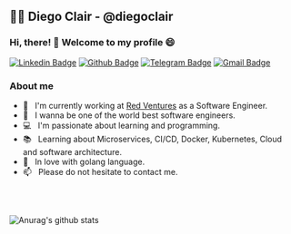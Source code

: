 ## 👨‍💻  Diego Clair - @diegoclair 

### Hi, there! 👋 Welcome to my profile 😄 

[![Linkedin Badge](https://img.shields.io/badge/-LinkedIn-blue?style=flat-square&logo=Linkedin&logoColor=white&link=https://www.linkedin.com/in/diegoclair/)](https://www.linkedin.com/in/diegoclair/)
[![Github Badge](https://img.shields.io/badge/-Github-000?style=flat-square&logo=Github&logoColor=white&link=https://github.com/diegoclair)](https://github.com/diegoclair)
[![Telegram Badge](https://img.shields.io/badge/-Telegram-1ca0f1?style=flat-square&labelColor=1ca0f1&logo=telegram&logoColor=white&link=https://t.me/diegoclair)](https://t.me/diegoclair)
[![Gmail Badge](https://img.shields.io/badge/-Gmail-c14438?style=flat-square&logo=Gmail&logoColor=white&link=mailto:diego93rodrigues@gmail.com)](mailto:diego93rodrigues@gmail.com)

### About me
  
- 🏢 &nbsp; I'm currently working at [Red Ventures](https://redventures.com/) as a Software Engineer.
- 🔭 &nbsp; I wanna be one of the world best software engineers.
- 💻 &nbsp; I'm passionate about learning and programming.
- 📚 &nbsp; Learning about Microservices, CI/CD, Docker, Kubernetes, Cloud and software architecture.
- 💙 &nbsp; In love with golang language. 
- 📫 &nbsp; Please do not hesitate to contact me.  
<br/>
<br/>
   
![Anurag's github stats](https://github-readme-stats.vercel.app/api?username=diegoclair&show_icons=true&theme=dark&count_private=true)

<!--
**diegoclair/diegoclair** is a ✨ _special_ ✨ repository because its `README.md` (this file) appears on your GitHub profile.

Here are some ideas to get you started:

- 🔭 I’m currently working on ...
- 🌱 I’m currently learning ...
- 👯 I’m looking to collaborate on ...
- 🤔 I’m looking for help with ...
- 💬 Ask me about ...
- 📫 How to reach me: ...
- 😄 Pronouns: ...
- ⚡ Fun fact: ...
-->
